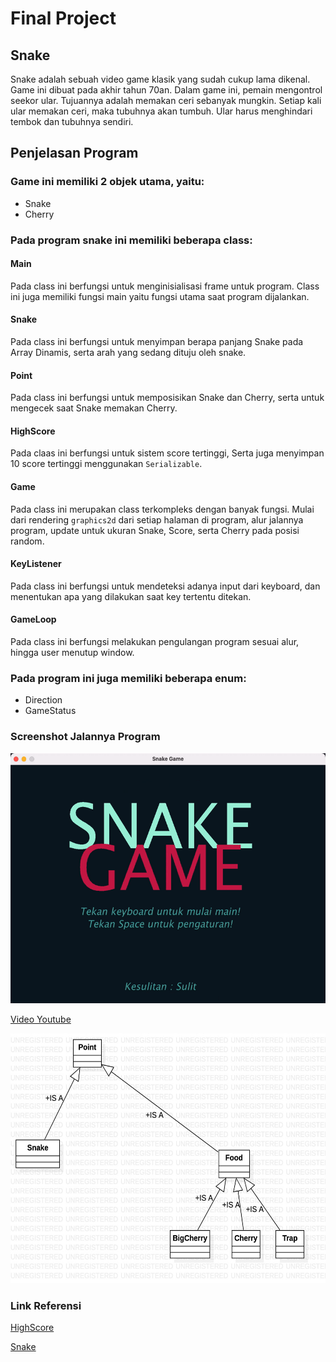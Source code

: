 # Final Project
## Snake
Snake adalah sebuah video game klasik yang sudah cukup lama dikenal. Game ini dibuat pada akhir tahun 70an. Dalam game ini, pemain mengontrol seekor ular. Tujuannya adalah memakan ceri sebanyak mungkin. Setiap kali ular memakan ceri, maka tubuhnya akan tumbuh. Ular harus menghindari tembok dan tubuhnya sendiri.
## Penjelasan Program
### Game ini memiliki 2 objek utama, yaitu:
* Snake
* Cherry

### Pada program snake ini memiliki beberapa class:
#### Main
Pada class ini berfungsi untuk menginisialisasi frame untuk program. Class ini juga memiliki fungsi main yaitu fungsi utama saat program dijalankan.
#### Snake
Pada class ini berfungsi untuk menyimpan berapa panjang Snake pada Array Dinamis, serta arah yang sedang dituju oleh snake.
#### Point
Pada class ini berfungsi untuk memposisikan Snake dan Cherry, serta untuk mengecek saat Snake memakan Cherry.
#### HighScore
Pada claas ini berfungsi untuk sistem score tertinggi, Serta juga menyimpan 10 score tertinggi menggunakan `Serializable`.
#### Game
Pada class ini merupakan class terkompleks dengan banyak fungsi. Mulai dari rendering `graphics2d` dari setiap halaman di program, alur jalannya program, update untuk ukuran Snake, Score, serta Cherry pada posisi random.
#### KeyListener
Pada class ini berfungsi untuk mendeteksi adanya input dari keyboard, dan menentukan apa yang dilakukan saat key tertentu ditekan.
#### GameLoop
Pada class ini berfungsi melakukan pengulangan program sesuai alur, hingga user menutup window.
### Pada program ini juga memiliki beberapa enum:
* Direction
* GameStatus

### Screenshot Jalannya Program

<img height="400px" alt="DemoApp" src="READMEAssets/DemoAppSnake.gif">

[Video Youtube](https://youtu.be/wpvXzk0td7U)

<img height="400px" alt="Diagram" src="READMEAssets/Diagram.jpg">

### Link Referensi
[HighScore](https://github.com/gterrono/tetris/tree/master/src)

[Snake](http://zetcode.com/javagames/snake/)
